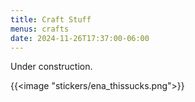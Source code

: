 ```yaml
---
title: Craft Stuff
menus: crafts
date: 2024-11-26T17:37:00-06:00
---
```


Under construction.

{{<image "stickers/ena_thissucks.png">}}
